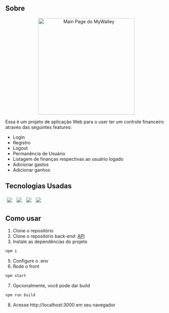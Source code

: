 ## Sobre
<p align="center">
  <img src="https://github.com/BoscoSC/projeto14-mywallet-front/assets/111109969/fc10622a-0c4f-4c46-8de8-cd4c6c66d4a3" alt="Main Page do MyWalley" width="300">
</p>

Essa é um projeto de aplicação Web para o user ter um controle financeiro através das seguintes features:

- Login
- Registro
- Logout
- Permanência de Usuário
- Listagem de finanças respectivas ao usuário logado
- Adicionar gastos
- Adicionar ganhos

## Tecnologias Usadas

<p>
  <img style='margin: 5px;' src='https://img.shields.io/badge/React-20232A?style=for-the-badge&logo=react&logoColor=61DAFB'>
  <img style='margin: 5px;' src='https://img.shields.io/badge/axios-671ddf?&style=for-the-badge&logo=axios&logoColor=white'>
  <img style='margin: 5px;' src='https://img.shields.io/badge/styled-components%20-%2320232a.svg?&style=for-the-badge&color=b8679e&logo=styled-components&logoColor=%3a3a3a'>
  <img style='margin: 5px;' src='https://img.shields.io/badge/react-icons%20-%2320232a.svg?&style=for-the-badge&color=f28dc7&logo=react-icons&logoColor=%2361DAFB'>
</p>

## Como usar
1. Clone o repositório
2. Clone o repositório back-end: [API](https://github.com/BoscoSC/projeto14-mywallet-back)
4. Instale as dependências do projeto
```bash
npm i
```
5. Configure o .env
6. Rode o front
```bash
npm start
```
7. Opcionalmente, você pode dar build
```bash
npm run build
```
8. Acesse http://localhost:3000 em seu navegador
